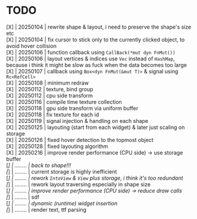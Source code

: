 # TODO
[X] | 20250104 | rewrite shape & layout, i need to preserve the shape's size etc<br>
[X] | 20250104 | fix cursor to stick only to the currently clicked object, to avoid hover collision<br>
[X] | 20250106 | function callback using `CallBack(*mut dyn FnMut())`<br>
[X] | 20250106 | layout vertices & indices use `Vec` instead of `HashMap`, because i think it might be slow as fuck when the data becomes too large<br>
[X] | 20250107 | callback using `Box<dyn FnMut(&mut T)>` & signal using `Rc<RefCell>`<br>
[X] | 20250108 | minimum redraw<br>
[X] | 20250112 | texture, bind group<br>
[X] | 20250112 | cpu side transform<br>
[X] | 20250116 | compile time texture collection<br>
[X] | 20250118 | gpu side transform via uniform buffer<br>
[X] | 20250118 | fix texture for each id<br>
[X] | 20250119 | signal injection & handling on each shape<br>
[X] | 20250125 | layouting (start from each widget) & later just scaling on storage<br>
[X] | 20250126 | fixed hover detection to the topmost object<br>
[X] | 20250128 | fixed layouting algorithm<br>
[X] | 20250216 | improve render performance (CPU side) -> use storage buffer<br>
[_] | ........ | back to shape!!!<br>
[_] | ........ | current storage is highly inefficient<br>
[_] | ........ | rework `IntoView` & `View` plus storage, i think it's too redundant<br>
[_] | ........ | rework layout traversing especially in shape size<br>
[_] | ........ | improve render performance (CPU side) -> reduce draw calls<br>
[_] | ........ | sdf<br>
[_] | ........ | dynamic (runtime) widget insertion<br>
[_] | ........ | render text, ttf parsing<br>

